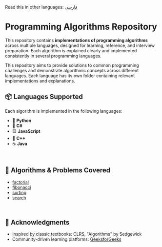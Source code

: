 Read this in other languages: [فارسی](/README.fa.md)

# Programming Algorithms Repository

This repository contains **implementations of programming algorithms** across multiple languages, designed for learning, reference, and interview preparation. Each algorithm is explained clearly and implemented consistently in several programming languages.

This repository aims to provide solutions to common programming challenges and demonstrate algorithmic concepts across different languages. Each language has its own folder containing relevant implementations and explanations.

## 📦 Languages Supported

Each algorithm is implemented in the following languages:

- 🐍 **Python**
- 🔵 **C#**
- 🟨 **JavaScript**
- 💜 **C++**
- ☕ **Java**


<br/>

## 🧩 Algorithms & Problems Covered
- [factorial](/factorial/README.md)
- [fibonacci](/fibonacci/README.md)
- [sorting](/sorting/README.md)
- [search](/search/README.md)


<br />

## 🙌 Acknowledgments
- Inspired by classic textbooks: CLRS, "Algorithms" by Sedgewick
- Community-driven learning platforms: [GeeksforGeeks](https://www.geeksforgeeks.org/)

